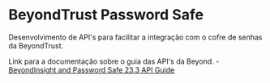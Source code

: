 # BeyondTrust Password Safe

Desenvolvimento de API's para facilitar a integração com o cofre de senhas da BeyondTrust.

Link para a documentação sobre o guia das API's da Beyond. - [BeyondInsight and Password Safe 23.3 API Guide](https://www.beyondtrust.com/docs/beyondinsight-password-safe/documents/ps/bi-ps-api.pdf)
